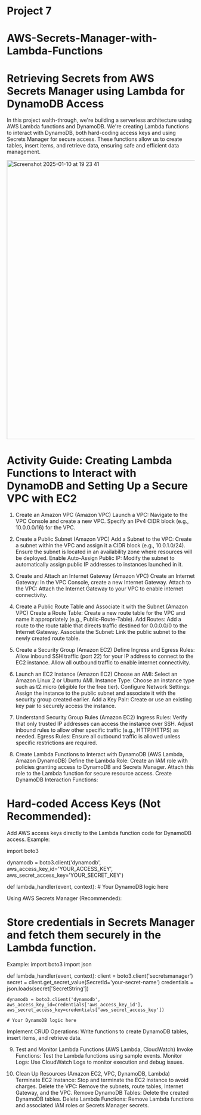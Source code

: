 # Project 7
# AWS-Secrets-Manager-with-Lambda-Functions
# Retrieving Secrets from AWS Secrets Manager using Lambda for DynamoDB Access

In this project walth-through, we're building a serverless architecture using AWS Lambda functions and DynamoDB. We're creating Lambda functions to interact with DynamoDB, both hard-coding access keys and using Secrets Manager for secure access. These functions allow us to create tables, insert items, and retrieve data, ensuring safe and efficient data management.




<img width="748" alt="Screenshot 2025-01-10 at 19 23 41" src="https://github.com/user-attachments/assets/9fc47bf2-880f-43ba-b393-f17f23633d97" />



# Activity Guide: Creating Lambda Functions to Interact with DynamoDB and Setting Up a Secure VPC with EC2

1. Create an Amazon VPC (Amazon VPC)
Launch a VPC:
Navigate to the VPC Console and create a new VPC.
Specify an IPv4 CIDR block (e.g., 10.0.0.0/16) for the VPC.

2. Create a Public Subnet (Amazon VPC)
Add a Subnet to the VPC:
Create a subnet within the VPC and assign it a CIDR block (e.g., 10.0.1.0/24).
Ensure the subnet is located in an availability zone where resources will be deployed.
Enable Auto-Assign Public IP:
Modify the subnet to automatically assign public IP addresses to instances launched in it.

3. Create and Attach an Internet Gateway (Amazon VPC)
Create an Internet Gateway:
In the VPC Console, create a new Internet Gateway.
Attach to the VPC:
Attach the Internet Gateway to your VPC to enable internet connectivity.

4. Create a Public Route Table and Associate it with the Subnet (Amazon VPC)
Create a Route Table:
Create a new route table for the VPC and name it appropriately (e.g., Public-Route-Table).
Add Routes:
Add a route to the route table that directs traffic destined for 0.0.0.0/0 to the Internet Gateway.
Associate the Subnet:
Link the public subnet to the newly created route table.

5. Create a Security Group (Amazon EC2)
Define Ingress and Egress Rules:
Allow inbound SSH traffic (port 22) for your IP address to connect to the EC2 instance.
Allow all outbound traffic to enable internet connectivity.

6. Launch an EC2 Instance (Amazon EC2)
Choose an AMI:
Select an Amazon Linux 2 or Ubuntu AMI.
Instance Type:
Choose an instance type such as t2.micro (eligible for the free tier).
Configure Network Settings:
Assign the instance to the public subnet and associate it with the security group created earlier.
Add a Key Pair:
Create or use an existing key pair to securely access the instance.

7. Understand Security Group Rules (Amazon EC2)
Ingress Rules:
Verify that only trusted IP addresses can access the instance over SSH.
Adjust inbound rules to allow other specific traffic (e.g., HTTP/HTTPS) as needed.
Egress Rules:
Ensure all outbound traffic is allowed unless specific restrictions are required.

8. Create Lambda Functions to Interact with DynamoDB (AWS Lambda, Amazon DynamoDB)
Define the Lambda Role:
Create an IAM role with policies granting access to DynamoDB and Secrets Manager.
Attach this role to the Lambda function for secure resource access.
Create DynamoDB Interaction Functions:

# Hard-coded Access Keys (Not Recommended):

Add AWS access keys directly to the Lambda function code for DynamoDB access.
Example:

import boto3

dynamodb = boto3.client('dynamodb', aws_access_key_id='YOUR_ACCESS_KEY', aws_secret_access_key='YOUR_SECRET_KEY')

def lambda_handler(event, context):
    # Your DynamoDB logic here

Using AWS Secrets Manager (Recommended):
# Store credentials in Secrets Manager and fetch them securely in the Lambda function.
Example:
import boto3
import json

def lambda_handler(event, context):
    client = boto3.client('secretsmanager')
    secret = client.get_secret_value(SecretId='your-secret-name')
    credentials = json.loads(secret['SecretString'])

    dynamodb = boto3.client('dynamodb', aws_access_key_id=credentials['aws_access_key_id'], aws_secret_access_key=credentials['aws_secret_access_key'])

    # Your DynamoDB logic here
    
Implement CRUD Operations:
Write functions to create DynamoDB tables, insert items, and retrieve data.

9. Test and Monitor Lambda Functions (AWS Lambda, CloudWatch)
Invoke Functions:
Test the Lambda functions using sample events.
Monitor Logs:
Use CloudWatch Logs to monitor execution and debug issues.

10. Clean Up Resources (Amazon EC2, VPC, DynamoDB, Lambda)
Terminate EC2 Instance:
Stop and terminate the EC2 instance to avoid charges.
Delete the VPC:
Remove the subnets, route tables, Internet Gateway, and the VPC.
Remove DynamoDB Tables:
Delete the created DynamoDB tables.
Delete Lambda Functions:
Remove Lambda functions and associated IAM roles or Secrets Manager secrets.
